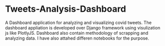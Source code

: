 # Tweets-Analysis-Dashboard
A Dashboard application for analyzing and visualizing covid tweets. The dashboard appliation is developed over Django framework using visulization js like PlotlyJS.
Dashboard also contain methodology of scrapping and analyzing data. I have also attahed differen notebooks for the purpose.
